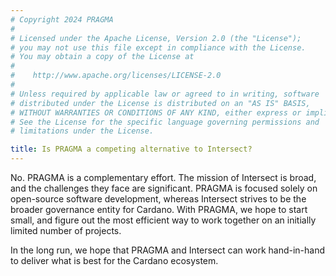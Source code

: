 ```yaml
---
# Copyright 2024 PRAGMA
#
# Licensed under the Apache License, Version 2.0 (the "License");
# you may not use this file except in compliance with the License.
# You may obtain a copy of the License at
#
#    http://www.apache.org/licenses/LICENSE-2.0
#
# Unless required by applicable law or agreed to in writing, software
# distributed under the License is distributed on an "AS IS" BASIS,
# WITHOUT WARRANTIES OR CONDITIONS OF ANY KIND, either express or implied.
# See the License for the specific language governing permissions and
# limitations under the License.

title: Is PRAGMA a competing alternative to Intersect?
---
```


No. PRAGMA is a complementary effort. The mission of Intersect is broad, and the challenges they face are significant. PRAGMA is focused solely on open-source software development, whereas Intersect strives to be the broader governance entity for Cardano. With PRAGMA, we hope to start small, and figure out the most efficient way to work together on an initially limited number of projects.

In the long run, we hope that PRAGMA and Intersect can work hand-in-hand to deliver what is best for the Cardano ecosystem.
